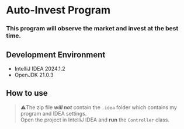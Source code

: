 # Auto-Invest Program
### This program will observe the market and invest at the best time.
## Development Environment
- IntelliJ IDEA 2024.1.2
- OpenJDK 21.0.3
## How to use
>⚠️The zip file ***will not*** contain the `.idea` folder which contains my program and IDEA settings.  
> Open the project in IntelliJ IDEA and **run** the `Controller` class.
